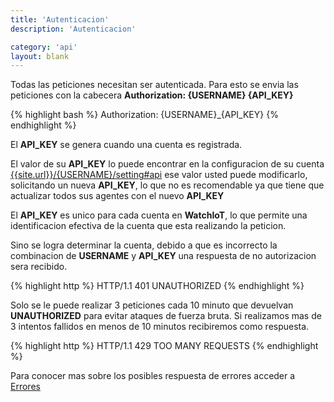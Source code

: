 ```yaml
---
title: 'Autenticacion'
description: 'Autenticacion'

category: 'api'
layout: blank
---
```


Todas las peticiones necesitan ser autenticada. Para esto se envia las peticiones con la cabecera
**Authorization: {USERNAME} {API_KEY}**

{% highlight bash %}
Authorization: {USERNAME}_{API_KEY}
{% endhighlight %}

El **API_KEY** se genera cuando una cuenta es registrada.

El valor de su **API_KEY** lo puede encontrar en la configuracion de su cuenta
[{{site.url}}/{USERNAME}/setting#api]({{site.url}}/{USERNAME}/setting#api) ese valor usted puede modificarlo,
solicitando un nueva **API_KEY**, lo que no es recomendable ya que tiene que actualizar todos sus agentes con el nuevo **API_KEY**

El **API_KEY** es unico para cada cuenta en **WatchIoT**, lo que permite una identificacion efectiva de la cuenta
que esta realizando la peticion.

Sino se logra determinar la cuenta, debido a que es incorrecto la combinacion de **USERNAME** y **API_KEY** una respuesta
de no autorizacion sera recibido.

{% highlight http %}
HTTP/1.1 401 UNAUTHORIZED
{% endhighlight %}

Solo se le puede realizar 3 peticiones cada 10 minuto que devuelvan **UNAUTHORIZED** para evitar ataques de fuerza bruta.
Si realizamos mas de 3 intentos fallidos en menos de 10 minutos recibiremos como respuesta.

{% highlight http %}
HTTP/1.1 429 TOO MANY REQUESTS
{% endhighlight %}

Para conocer mas sobre los posibles respuesta de errores acceder a [Errores](#/error/)